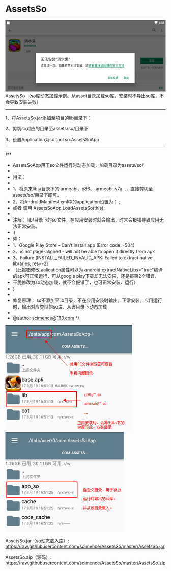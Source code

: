 # AssetsSo
![1](https://raw.githubusercontent.com/scimence/AssetsSo/master/pics/app_install_fail.png)
AssetsSo （so库动态加载示例。从asset目录加载so库，安装时不导出so库，不会导致安装失败）


------------------------------------------------
1、将AssetsSo.jar添加至项目的lib目录下： 

2、剪切so对应的目录至assets/so/目录下

3、设置Application为sc.tool.so.AssetsSoApp

------------------------------------------------

/**
 * AssetsSoApp用于so文件运行时动态加载，加载目录为assets/so/
 * 
 * 用法：
 * 
 * 1、将原来libs/目录下的  armeabi、x86、 armeabi-v7a...，直接剪切至assets/so/目录下即可。
 * 2、将AndroidManifest.xml中的application设置为：  <application android:name="sc.tool.so.AssetsSoApp">;
 * 或者 调用 AssetsSoApp.LoadAssetsSo(this);
 * 
 * 注解： lib/目录下的so文件，在应用安装时就会输出，时常会报错导致应用无法正常安装。
 * ｛
 * 如：
 * 1、Google Play Store – Can’t install app (Error code: -504)
 * 2、is not page-aligned - will not be able to open it directly from apk
 * 3、Failure [INSTALL_FAILED_INVALID_APK: Failed to extract native libraries, res=-2] 
 * （此报错修改 aalication属性可以为 android:extractNativeLibs="true"编译的apk可正常运行，可从google play下载却无法安装，还是报第2个错误，
 * 干脆修改为so动态加载，就不会报错了，也可正常安装、运行）
 * ｝
 * 
 * 修复原理： so不添加至lib目录，不在应用安装时输出，正常安装。应用运行时，输出对应类型的so库，从该目录下动态加载
 * 
 * @author scimence@163.com
 */
 
 ![1](https://raw.githubusercontent.com/scimence/AssetsSo/master/pics/install_lib.png)
 ![1](https://raw.githubusercontent.com/scimence/AssetsSo/master/pics/user_lib.png)
 
 
 AssetsSo.jar（so动态载入库）: 
 https://raw.githubusercontent.com/scimence/AssetsSo/master/AssetsSo.jar
 
 AssetsSo.zip（源码）: 
 https://raw.githubusercontent.com/scimence/AssetsSo/master/AssetsSo.zip
 
 
